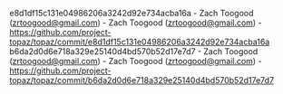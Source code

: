 e8d1df15c131e04986206a3242d92e734acba16a - Zach Toogood (zrtoogood@gmail.com) - Zach Toogood (zrtoogood@gmail.com) - https://github.com/project-topaz/topaz/commit/e8d1df15c131e04986206a3242d92e734acba16a
b6da2d0d6e718a329e25140d4bd570b52d17e7d7 - Zach Toogood (zrtoogood@gmail.com) - Zach Toogood (zrtoogood@gmail.com) - https://github.com/project-topaz/topaz/commit/b6da2d0d6e718a329e25140d4bd570b52d17e7d7
